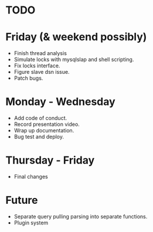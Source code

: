 # TODO
# Friday (& weekend possibly)
- Finish thread analysis
- Simulate locks with mysqlslap and shell scripting.
- Fix locks interface.
- Figure slave dsn issue.
- Patch bugs.

# Monday - Wednesday
- Add code of conduct.
- Record presentation video.
- Wrap up documentation.
- Bug test and deploy.

# Thursday - Friday
- Final changes

# Future
- Separate query pulling parsing into separate functions.
- Plugin system